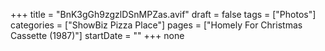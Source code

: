 +++
title = "BnK3gGh9zgzlDSnMPZas.avif"
draft = false
tags = ["Photos"]
categories = ["ShowBiz Pizza Place"]
pages = ["Homely For Christmas Cassette (1987)"]
startDate = ""
+++
none
